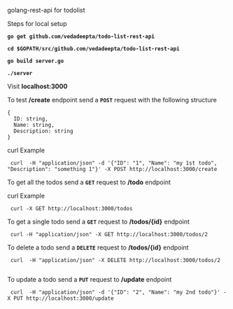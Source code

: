 golang-rest-api for todolist

Steps for local setup

**``` go get github.com/vedadeepta/todo-list-rest-api ```**

**``` cd $GOPATH/src/github.com/vedadeepta/todo-list-rest-api ```**

**``` go build server.go ```**

**``` ./server ```**

Visit **localhost:3000**

To test **/create** endpoint send a **``` POST ```** request with the following structure
```
{
  ID: string,
  Name: string,
  Description: string
}

```
curl Example
```
 curl  -H "application/json" -d '{"ID": "1", "Name": "my 1st todo", "Description": "something 1"}' -X POST http://localhost:3000/create

```

To get all the todos send a **``` GET ```** request to **/todo** endpoint

curl Example

```
 curl -X GET http://localhost:3000/todos

```

To get a single todo send a **``` GET ```** request to **/todos/{id}** endpoint

```
 curl -H "application/json" -X GET http://localhost:3000/todos/2

```

To delete a todo send a **``` DELETE ```** request to **/todos/{id}** endpoint

```
 curl  -H "application/json" -X DELETE http://localhost:3000/todos/2
 
```

To update a todo send a **``` PUT ```** request to **/update** endpoint

```
 curl  -H "application/json" -d '{"ID": "2", "Name": "my 2nd todo"}' -X PUT http://localhost:3000/update

```
